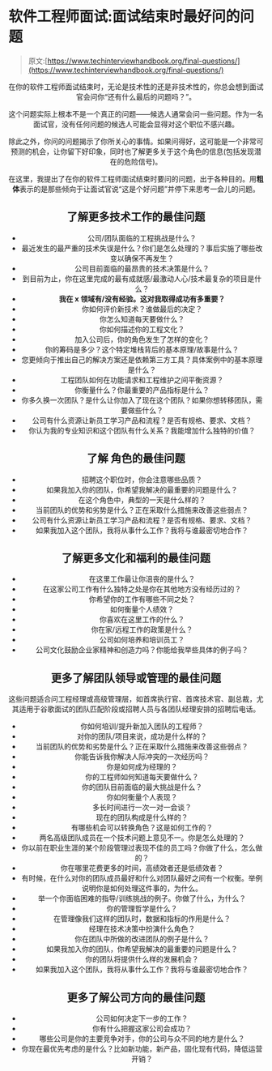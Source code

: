# 软件工程师面试:面试结束时最好问的问题

> 原文:[https://www.techinterviewhandbook.org/final-questions/](https://www.techinterviewhandbook.org/final-questions/)

<header>

在你的软件工程师面试结束时，无论是技术性的还是非技术性的，你总会想到面试官会问你“还有什么最后的问题吗？”。

这个问题实际上根本不是一个真正的问题——候选人通常会问一些问题。作为一名面试官，没有任何问题的候选人可能会显得对这个职位不感兴趣。

除此之外，你问的问题揭示了你所关心的事情。如果问得好，这可能是一个非常可预测的机会，让你留下好印象，同时也了解更多关于这个角色的信息(包括发现潜在的危险信号)。

在这里，我提出了在你的软件工程师面试结束时要问的问题，出于各种目的。用**粗体**表示的是那些倾向于让面试官说“这是个好问题”并停下来思考一会儿的问题。

## 了解更多技术工作的最佳问题[](#best-questions-to-ask-for-knowing-more-about-technical-work "Direct link to heading")

*   公司/团队面临的工程挑战是什么？
*   最近发生的最严重的技术失误是什么？你们是怎么处理的？事后实施了哪些改变以确保不再发生？
*   公司目前面临的最昂贵的技术决策是什么？
*   到目前为止，你在这里完成的最有成就感/最激动人心/技术最复杂的项目是什么？
*   **我在 x 领域有/没有经验。这对我取得成功有多重要？**
*   你如何评价新技术？谁做最后的决定？
*   你怎么知道每天要做什么？
*   你如何描述你的工程文化？
*   加入公司后，你的角色发生了怎样的变化？
*   你的筹码是多少？这个特定堆栈背后的基本原理/故事是什么？
*   您更倾向于推出自己的解决方案还是依赖第三方工具？具体案例中的基本原理是什么？
*   工程团队如何在功能请求和工程维护之间平衡资源？
*   你衡量什么？你最重要的产品指标是什么？
*   你多久换一次团队？是什么让你加入了现在这个团队？如果你想转移团队，需要做些什么？
*   公司有什么资源让新员工学习产品和流程？是否有规格、要求、文档？
*   你认为我的专业知识和这个团队有什么关系？我能增加什么独特的价值？

## 了解 [](#best-questions-to-ask-for-knowing-more-about-the-role "Direct link to heading") 角色的最佳问题

*   招聘这个职位时，你会注意哪些品质？
*   如果我加入你的团队，你希望我解决的最重要的问题是什么？
*   在这个角色中，典型的一天是什么样的？
*   当前团队的优势和劣势是什么？正在采取什么措施来改善这些弱点？
*   公司有什么资源让新员工学习产品和流程？是否有规格、要求、文档？
*   如果我加入这个团队，我将从事什么工作？我将与谁最密切地合作？

## 了解更多文化和福利的最佳问题[](#best-questions-to-ask-for-knowing-more-culture-and-welfare "Direct link to heading")

*   在这里工作最让你沮丧的是什么？
*   在这家公司工作有什么独特之处是你在其他地方没有经历过的？
*   你希望你的工作有哪些不同之处？
*   如何衡量个人绩效？
*   你喜欢在这里工作的什么？
*   你在家/远程工作的政策是什么？
*   公司如何培养和培训员工？
*   公司文化鼓励企业家精神和创造力吗？你能给我举些具体的例子吗？

## 更多了解团队领导或管理的最佳问题[](#best-questions-to-ask-to-know-more-about-team-leadership-or-management "Direct link to heading")

这些问题适合问工程经理或高级管理层，如首席执行官、首席技术官、副总裁，尤其适用于谷歌面试的团队匹配阶段或招聘人员与各团队经理安排的招聘后电话。

*   你如何培训/提升新加入团队的工程师？
*   对你的团队/项目来说，成功是什么样的？
*   当前团队的优势和劣势是什么？正在采取什么措施来改善这些弱点？
*   你能告诉我你解决人际冲突的一次经历吗？
*   你是如何成为经理的？
*   你的工程师如何知道每天要做什么？
*   你的团队目前面临的最大挑战是什么？
*   你如何衡量个人表现？
*   多长时间进行一次一对一会谈？
*   现在的团队构成是什么样的？
*   有哪些机会可以转换角色？这是如何工作的？
*   两名高级团队成员在一个技术问题上意见不一。你是怎么处理的？
*   你以前在职业生涯的某个阶段管理过表现不佳的员工吗？你做了什么，怎么做的？
*   你在哪里花费更多的时间，高绩效者还是低绩效者？
*   有时候，在什么对你的团队成员最好和什么对团队最好之间有一个权衡。举例说明你是如何处理这件事的，为什么。
*   举一个你面临困难的指导/训练挑战的例子。你做了什么，为什么？
*   你的管理哲学是什么？
*   在管理像我们这样的团队时，数据和指标的作用是什么？
*   经理在技术决策中扮演什么角色？
*   你在团队中所做的改进团队的例子是什么？
*   如果我加入你的团队，你希望我解决的最重要的问题是什么？
*   你的团队将提供什么样的发展机会？
*   如果我加入这个团队，我将从事什么工作？我将与谁最密切地合作？

## 更多了解公司方向的最佳问题[](#best-questions-to-ask-to-know-more-about-company-direction "Direct link to heading")

*   公司如何决定下一步的工作？
*   你有什么把握这家公司会成功？
*   哪些公司是你的主要竞争对手，你的公司与众不同的地方是什么？
*   你现在最优先考虑的是什么？比如新功能，新产品，固化现有代码，降低运营开销？

</header>